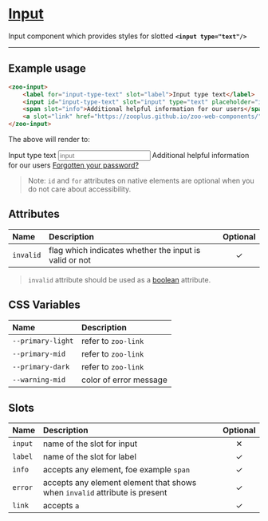 # [Input](#input)

Input component which provides styles for slotted **`<input type="text"/>`**

***

## Example usage

```HTML
<zoo-input>
	<label for="input-type-text" slot="label">Input type text</label>
	<input id="input-type-text" slot="input" type="text" placeholder="input"/>
	<span slot="info">Additional helpful information for our users</span>
	<a slot="link" href="https://zooplus.github.io/zoo-web-components/" target="about:blank">Forgotten your password?</a>
</zoo-input>
```

The above will render to:

<zoo-input>
	<label for="input-type-text" slot="label">Input type text</label>
	<input id="input-type-text" slot="input" type="text" placeholder="input"/>
	<span slot="info">Additional helpful information for our users</span>
	<a slot="link" href="https://zooplus.github.io/zoo-web-components/" target="about:blank">Forgotten your password?</a>
</zoo-input>

> Note: `id` and `for` attributes on native elements are optional when you do not care about accessibility.

## Attributes

| **Name**  | **Description**                                        | **Optional** |
| :-------- | :----------------------------------------------------- | :----------: |
| `invalid` | flag which indicates whether the input is valid or not |   &#10003;   |

> `invalid` attribute should be used as a [boolean](https://developer.mozilla.org/en-US/docs/Web/HTML/Attributes#Boolean_Attributes) attribute.

## CSS Variables

| **Name**          | **Description**        |
| :---------------- | :--------------------- |
| `--primary-light` | refer to `zoo-link`    |
| `--primary-mid`   | refer to `zoo-link`    |
| `--primary-dark`  | refer to `zoo-link`    |
| `--warning-mid`   | color of error message |

## Slots

| **Name** | **Description**                                                            | **Optional** |
| :------- | :------------------------------------------------------------------------- | :----------: |
| `input`  | name of the slot for input                                                 |   &#10005;   |
| `label`  | name of the slot for label                                                 |   &#10003;   |
| `info`   | accepts any element, foe example `span`                                    |   &#10003;   |
| `error`  | accepts any element element that shows when `invalid` attribute is present |   &#10003;   |
| `link`   | accepts `a`                                                                |   &#10003;   |
